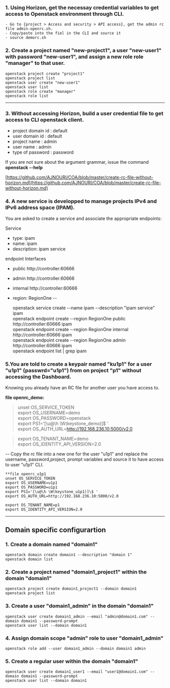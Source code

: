 <a name="top"></a>
### 1. Using Horizon, get the necessay credential variables to get access to Openstack environment through CLI.


    - Go to {project > Access and security > API access}, get the admin rc file admin-openrc.sh.
    - Copy/paste into the fiel in the CLI and source it
    - source demorc.sh

### 2. Create a project named "new-project1", a user "new-user1" with password "new-user1", and assign a new role role "manager" to that user.    

    openstack project create "project1"  
    openstack project list  
    openstack user create "new-user1"  
    openstack user list  
    openstack role create "manager"  
    openstack role list  

---

### 3. Without accessing Horizon, build a user credential file to get access to CLI openstack client.  

* project domain id :  default
* user domain id :  default
* project name : admin
* user name :  admin
* type of password :  password

If you are not sure about the argument grammar, issue the command **openstack --help**  

[https://github.com/AJNOURI/COA/blob/master/create-rc-file-without-horizon.md](https://github.com/AJNOURI/COA/blob/master/create-rc-file-without-horizon.md)


### 4. A new service is developped to manage projects IPv4 and IPv6 address space (IPAM).
You are asked to create a service and associate the appropriate endpoints:

Service
- type: ipam
- name: ipam
- description: ipam service

endpoint Interfaces
- public http://controller:60666
- admin http://controller:60666
- internal http://controller:60666
- region: RegionOne
--

    openstack service create --name ipam --description "ipam service" ipam  
    openstack endpoint create --region RegionOne public http://controller:60666 ipam   
    openstack endpoint create --region RegionOne internal http://controller:60666 ipam  
    openstack endpoint create --region RegionOne admin http://controller:60666 ipam  
    openstack endpoint list | grep ipam


### 5.You are told to create a keypair named "ku1p1" for a user "u1p1" (passwrd="u1p1") from on project "p1" without accessing the Dashboard.
Knowing you already have an RC file for another user you have access to.

**file openrc_demo:**  
> unset OS_SERVICE_TOKEN  
> export OS_USERNAME=demo  
> export OS_PASSWORD=openstack  
> export PS1='[\u@\h \W(keystone_demo)]\$ '  
> export OS_AUTH_URL=http://192.168.236.10:5000/v2.0  
  
> export OS_TENANT_NAME=demo  
> export OS_IDENTITY_API_VERSION=2.0  

--
Copy the rc file into a new one for the user "u1p1" and replace the username, password,project, prompt variables and source it to have access to user "u1p1" CLI.

    **file openrc_u1p1  
    unset OS_SERVICE_TOKEN  
    export OS_USERNAME=u1p1
    export OS_PASSWORD=u1p1
    export PS1='[\u@\h \W(keystone_u1p1)]\$ '  
    export OS_AUTH_URL=http://192.168.236.10:5000/v2.0  
    
    export OS_TENANT_NAME=p1  
    export OS_IDENTITY_API_VERSION=2.0  



---

Domain specific configurartion
------------


### 1. Create a domain named "domain1"
```
openstack domain create domain1 --description "domain 1"
openstack domain list
```

### 2. Create a project named "domain1_project1" within the domain "domain1"
```
openstack project create domain1_project1 --domain domain1
openstack project list
```

### 3. Create a user "domain1_admin" in the domain "domain1"
```
openstack user create domain1_admin --email "admin@domain1.com" --domain domain1 --password-prompt
openstack user list --domain domain1
```

### 4. Assign domain scope "admin" role to user "domain1_admin"
`openstack role add --user domain1_admin --domain domain1 admin`

### 5. Create a regular user within the domain "domain1"
```
openstack user create domain1_user1 --email "user1@domain1.com" --domain domain1 --password-prompt
openstack user list --domain domain1
```
